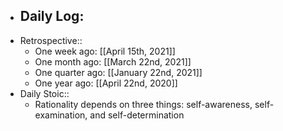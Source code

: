 - Daily Log:
    -
- Retrospective::
    - One week ago: [[April 15th, 2021]]
    - One month ago: [[March 22nd, 2021]]
    - One quarter ago: [[January 22nd, 2021]]
    - One year ago: [[April 22nd, 2020]]
- Daily Stoic::
    - Rationality depends on three things: self-awareness, self-examination, and self-determination
